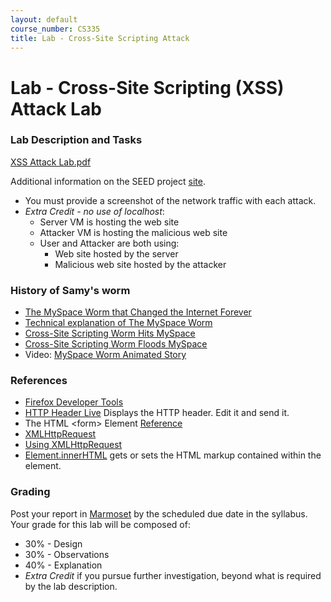 ```yaml
---
layout: default
course_number: CS335
title: Lab - Cross-Site Scripting Attack
---
```


# Lab - Cross-Site Scripting (XSS) Attack Lab

### Lab Description and Tasks

[XSS Attack Lab.pdf](Web_XSS_Elgg.pdf)

Additional information on the SEED project [site](https://seedsecuritylabs.org/Labs_16.04/Web/Web_XSS_Elgg/).

- You must provide a screenshot of the network traffic with each attack.
- *Extra Credit - no use of localhost*:
  - Server VM is hosting the web site
  - Attacker VM is hosting the malicious web site
  - User and Attacker are both using:
    - Web site hosted by the server
    - Malicious web site hosted by the attacker

### History of Samy's worm
- [The MySpace Worm that Changed the Internet Forever](https://www.vice.com/en_us/article/wnjwb4/the-myspace-worm-that-changed-the-internet-forever)
- [Technical explanation of The MySpace Worm](https://samy.pl/myspace/tech.html)
- [Cross-Site Scripting Worm Hits MySpace](https://betanews.com/2005/10/13/cross-site-scripting-worm-hits-myspace/)
- [Cross-Site Scripting Worm Floods MySpace](https://it.slashdot.org/story/05/10/14/126233/cross-site-scripting-worm-floods-myspace)
- Video: [MySpace Worm Animated Story](https://www.youtube.com/watch?v=DtnuaHl378M)

### References

- [Firefox Developer Tools](https://developer.mozilla.org/en-US/docs/Tools)  
- [HTTP Header Live](https://addons.mozilla.org/en-US/firefox/addon/http-header-live/) Displays the HTTP header. Edit it and send it.  
- The HTML &lt;form&gt; Element [Reference](https://developer.mozilla.org/en-US/docs/Web/HTML/Element/form)
- [XMLHttpRequest](https://developer.mozilla.org/en-US/docs/Web/API/XMLHttpRequest)
- [Using XMLHttpRequest](https://developer.mozilla.org/en-US/docs/Web/API/XMLHttpRequest/Using_XMLHttpRequest)
- [Element.innerHTML](https://developer.mozilla.org/en-US/docs/Web/API/Element/innerHTML) gets or sets the HTML markup contained within the element.

### Grading

Post your report in [Marmoset](https://cs.ycp.edu/marmoset) by the scheduled due date in the syllabus. Your grade for this lab will be composed of:
- 30% - Design
- 30% - Observations
- 40% - Explanation
- *Extra Credit* if you pursue further investigation, beyond what is required by the lab description.
